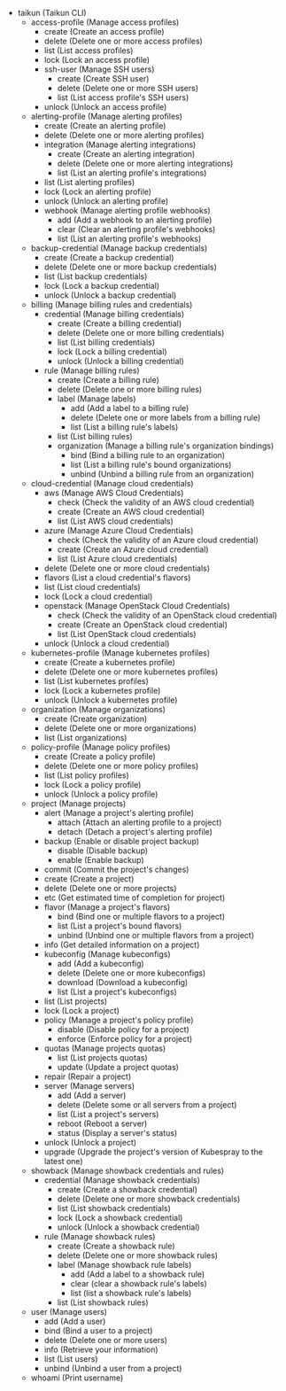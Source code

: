   * taikun (Taikun CLI)
    * access-profile (Manage access profiles)
      * create (Create an access profile)
      * delete (Delete one or more access profiles)
      * list (List access profiles)
      * lock (Lock an access profile)
      * ssh-user (Manage SSH users)
        * create (Create SSH user)
        * delete (Delete one or more SSH users)
        * list (List access profile's SSH users)
      * unlock (Unlock an access profile)
    * alerting-profile (Manage alerting profiles)
      * create (Create an alerting profile)
      * delete (Delete one or more alerting profiles)
      * integration (Manage alerting integrations)
        * create (Create an alerting integration)
        * delete (Delete one or more alerting integrations)
        * list (List an alerting profile's integrations)
      * list (List alerting profiles)
      * lock (Lock an alerting profile)
      * unlock (Unlock an alerting profile)
      * webhook (Manage alerting profile webhooks)
        * add (Add a webhook to an alerting profile)
        * clear (Clear an alerting profile's webhooks)
        * list (List an alerting profile's webhooks)
    * backup-credential (Manage backup credentials)
      * create (Create a backup credential)
      * delete (Delete one or more backup credentials)
      * list (List backup credentials)
      * lock (Lock a backup credential)
      * unlock (Unlock a backup credential)
    * billing (Manage billing rules and credentials)
      * credential (Manage billing credentials)
        * create (Create a billing credential)
        * delete (Delete one or more billing credentials)
        * list (List billing credentials)
        * lock (Lock a billing credential)
        * unlock (Unlock a billing credential)
      * rule (Manage billing rules)
        * create (Create a billing rule)
        * delete (Delete one or more billing rules)
        * label (Manage labels)
          * add (Add a label to a billing rule)
          * delete (Delete one or more labels from a billing rule)
          * list (List a billing rule's labels)
        * list (List billing rules)
        * organization (Manage a billing rule's organization bindings)
          * bind (Bind a billing rule to an organization)
          * list (List a billing rule's bound organizations)
          * unbind (Unbind a billing rule from an organization)
    * cloud-credential (Manage cloud credentials)
      * aws (Manage AWS Cloud Credentials)
        * check (Check the validity of an AWS cloud credential)
        * create (Create an AWS cloud credential)
        * list (List AWS cloud credentials)
      * azure (Manage Azure Cloud Credentials)
        * check (Check the validity of an Azure cloud credential)
        * create (Create an Azure cloud credential)
        * list (List Azure cloud credentials)
      * delete (Delete one or more cloud credentials)
      * flavors (List a cloud credential's flavors)
      * list (List cloud credentials)
      * lock (Lock a cloud credential)
      * openstack (Manage OpenStack Cloud Credentials)
        * check (Check the validity of an OpenStack cloud credential)
        * create (Create an OpenStack cloud credential)
        * list (List OpenStack cloud credentials)
      * unlock (Unlock a cloud credential)
    * kubernetes-profile (Manage kubernetes profiles)
      * create (Create a kubernetes profile)
      * delete (Delete one or more kubernetes profiles)
      * list (List kubernetes profiles)
      * lock (Lock a kubernetes profile)
      * unlock (Unlock a kubernetes profile)
    * organization (Manage organizations)
      * create (Create organization)
      * delete (Delete one or more organizations)
      * list (List organizations)
    * policy-profile (Manage policy profiles)
      * create (Create a policy profile)
      * delete (Delete one or more policy profiles)
      * list (List policy profiles)
      * lock (Lock a policy profile)
      * unlock (Unlock a policy profile)
    * project (Manage projects)
      * alert (Manage a project's alerting profile)
        * attach (Attach an alerting profile to a project)
        * detach (Detach a project's alerting profile)
      * backup (Enable or disable project backup)
        * disable (Disable backup)
        * enable (Enable backup)
      * commit (Commit the project's changes)
      * create (Create a project)
      * delete (Delete one or more projects)
      * etc (Get estimated time of completion for project)
      * flavor (Manage a project's flavors)
        * bind (Bind one or multiple flavors to a project)
        * list (List a project's bound flavors)
        * unbind (Unbind one or multiple flavors from a project)
      * info (Get detailed information on a project)
      * kubeconfig (Manage kubeconfigs)
        * add (Add a kubeconfig)
        * delete (Delete one or more kubeconfigs)
        * download (Download a kubeconfig)
        * list (List a project's kubeconfigs)
      * list (List projects)
      * lock (Lock a project)
      * policy (Manage a project's policy profile)
        * disable (Disable policy for a project)
        * enforce (Enforce policy for a project)
      * quotas (Manage projects quotas)
        * list (List projects quotas)
        * update (Update a project quotas)
      * repair (Repair a project)
      * server (Manage servers)
        * add (Add a server)
        * delete (Delete some or all servers from a project)
        * list (List a project's servers)
        * reboot (Reboot a server)
        * status (Display a server's status)
      * unlock (Unlock a project)
      * upgrade (Upgrade the project's version of Kubespray to the latest one)
    * showback (Manage showback credentials and rules)
      * credential (Manage showback credentials)
        * create (Create a showback credential)
        * delete (Delete one or more showback credentials)
        * list (List showback credentials)
        * lock (Lock a showback credential)
        * unlock (Unlock a showback credential)
      * rule (Manage showback rules)
        * create (Create a showback rule)
        * delete (Delete one or more showback rules)
        * label (Manage showback rule labels)
          * add (Add a label to a showback rule)
          * clear (clear a showback rule's labels)
          * list (list a showback rule's labels)
        * list (List showback rules)
    * user (Manage users)
      * add (Add a user)
      * bind (Bind a user to a project)
      * delete (Delete one or more users)
      * info (Retrieve your information)
      * list (List users)
      * unbind (Unbind a user from a project)
    * whoami (Print username)

